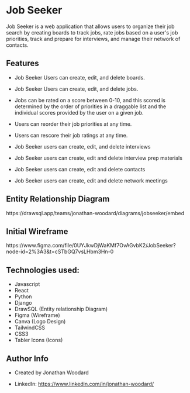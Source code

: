 <h1>Job Seeker</h1>
Job Seeker is a web application that allows users to organize their job search by creating boards to track jobs, rate jobs based on a user's job priorities, track and prepare for interviews, and manage their network of contacts. 

<h2>Features</h2>

- Job Seeker Users can create, edit, and delete boards.

- Job Seeker Users can create, edit, and delete jobs.

- Jobs can be rated on a score between 0-10, and this scored is determined by the order of priorities in a draggable list and the individual scores provided by the user on a given job.

- Users can reorder their job priorities at any time.

- Users can rescore their job ratings at any time. 

- Job Seeker users can create, edit, and delete interviews

- Job Seeker users can create, edit and delete interview prep materials

- Job Seeker users can create, edit and delete contacts

- Job Seeker users can create, edit and delete network meetings


<h2>Entity Relationship Diagram</h2>
https://drawsql.app/teams/jonathan-woodard/diagrams/jobseeker/embed




<h2>Initial Wireframe</h2>
https://www.figma.com/file/0UYJkwDjWaKMf7OvAGvbK2/JobSeeker?node-id=2%3A3&t=cSTbGQ7vsLHbm3Hn-0


<h2>Technologies used:</h2>

- Javascript
- React
- Python
- Django
- DrawSQL (Entity relationship Diagram)
- Figma (Wireframe)
- Canva (Logo Design)
- TailwindCSS
- CSS3
- Tabler Icons (Icons)



<h2>Author Info</h2>

- Created by Jonathan Woodard

- LinkedIn: https://www.linkedin.com/in/jonathan-woodard/

